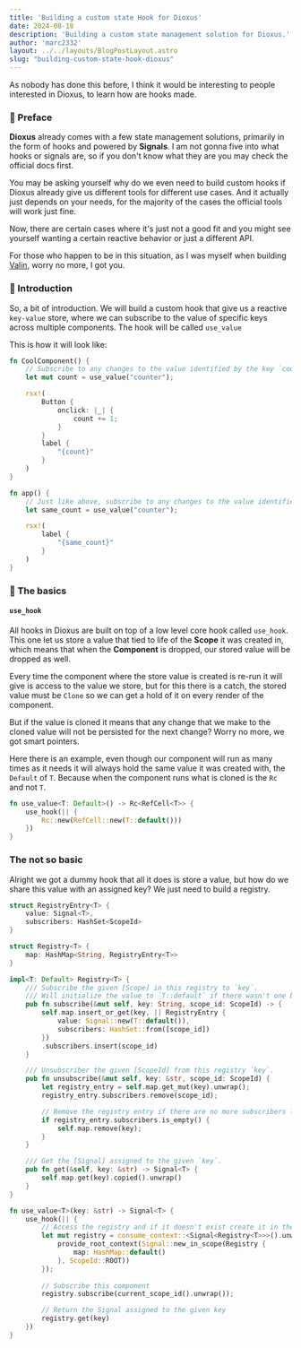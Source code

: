 ```yaml
---
title: 'Building a custom state Hook for Dioxus'
date: 2024-08-18
description: 'Building a custom state management solution for Dioxus.'
author: 'marc2332'
layout: ../../layouts/BlogPostLayout.astro
slug: "building-custom-state-hook-dioxus"
---
```


As nobody has done this before, I think it would be interesting to people interested in Dioxus, to learn
how are hooks made.

### 👋 Preface 

**Dioxus** already comes with a few state management solutions, primarily in the form of hooks and powered by **Signals**.
I am not gonna five into what hooks or signals are, so if you don't know what they are you may check the official docs first.

You may be asking yourself why do we even need to build custom hooks if Dioxus already give us different tools for different use cases.
And it actually just depends on your needs, for the majority of the cases the official tools will work just fine. 

Now, there are certain cases where it's just not a good fit and you might see yourself wanting a certain reactive behavior or just a different API. 

For those who happen to be in this situation, as I was myself when building [Valin](https://github.com/marc2332/valin/), worry no more, I got you.

### 🤝 Introduction 

So, a bit of introduction. We will build a custom hook that give us a reactive `key-value` store, 
where we can subscribe to the value of specific keys across multiple components. The hook will be called `use_value`

This is how it will look like:

```rs
fn CoolComponent() {
    // Subscribe to any changes to the value identified by the key `counter`.
    let mut count = use_value("counter");

    rsx!(
        Button {
            onclick: |_| {
                count += 1;
            }
        }
        label {
            "{count}"
        }
    )
}

fn app() {
    // Just like above, subscribe to any changes to the value identified by the key `counter`.
    let same_count = use_value("counter");

    rsx!(
        label {
            "{same_count}"
        }
    )
}

```

### 🧵 The basics 

#### `use_hook`

All hooks in Dioxus are built on top of a low level core hook called `use_hook`.
This one let us store a value that tied to life of  the **Scope** it was created in,
which means that when the **Component** is dropped, our stored value will be dropped as well.

Every time the component where the store value is created is re-run it will give is access to the value we store, 
but for this there is a catch, the stored value must be `Clone` so we can get a hold of it
on every render of the component.

But if the value is cloned it means that any change that we make to the cloned value will not be 
persisted for the next change? Worry no more, we got smart pointers.

Here there is an example, even though our component will run as many times as it needs it will always hold the same value 
it was created with, the `Default` of `T`. Because when the component runs what is cloned is the `Rc` and not `T`.
```rs
fn use_value<T: Default>() -> Rc<RefCell<T>> {
    use_hook(|| {
        Rc::new(RefCell::new(T::default()))
    })
}
```

### The not so basic
Alright we got a dummy hook that all it does is store a value, but how do we share this value with an assigned key?
We just need to build a registry.



```rs
struct RegistryEntry<T> {
    value: Signal<T>,
    subscribers: HashSet<ScopeId>
}

struct Registry<T> {
    map: HashMap<String, RegistryEntry<T>>
}

impl<T: Default> Registry<T> {
    /// Subscribe the given [Scope] in this registry to `key`.
    /// Will initialize the value to `T::default` if there wasn't one before.
    pub fn subscribe(&mut self, key: String, scope_id: ScopeId) -> {
        self.map.insert_or_get(key, || RegistryEntry {
            value: Signal::new(T::default()),
            subscribers: HashSet::from([scope_id])
        })
        .subscribers.insert(scope_id)
    }

    /// Unsubscriber the given [ScopeId] from this registry `key`.
    pub fn unsubscribe(&mut self, key: &str, scope_id: ScopeId) {
        let registry_entry = self.map.get_mut(key).unwrap();
        registry_entry.subscribers.remove(scope_id);

        // Remove the registry entry if there are no more subscribers left
        if registry_entry.subscribers.is_empty() {
            self.map.remove(key);
        }
    }

    /// Get the [Signal] assigned to the given `key`.
    pub fn get(&self, key: &str) -> Signal<T> {
        self.map.get(key).copied().unwrap()
    }
}

fn use_value<T>(key: &str) -> Signal<T> {
    use_hook(|| {
        // Access the registry and if it doesn't exist create it in the root scope
        let mut registry = consume_context::<Signal<Registry<T>>>().unwrap_or_else(|| {
            provide_root_context(Signal::new_in_scope(Registry {
                map: HashMap::default()
            }, ScopeId::ROOT))
        });
        
        // Subscribe this component
        registry.subscribe(current_scope_id().unwrap());

        // Return the Signal assigned to the given key
        registry.get(key)
    })
}
```

